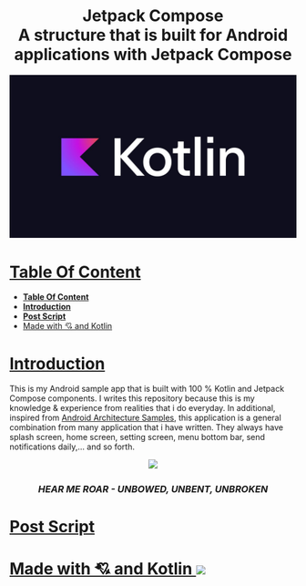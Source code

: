 <h1 align="center">Jetpack Compose<br/>
    A structure that is built for Android applications with Jetpack Compose
</h1>

<p align="center">
    <img src="./photo/background_cover.jpg" width="1280" />
</p>


# [**Table Of Content**](#table-of-content)
- [**Table Of Content**](#table-of-content)
- [**Introduction**](#introduction)
- [**Post Script**](#post-script)
- [Made with 💘 and Kotlin ](#made-with--and-kotlin-)

# [**Introduction**](#introduction)

This is my Android sample app that is built with 100 % Kotlin and Jetpack Compose components. I writes this repository because this is my knowledge & experience from realities that i do everyday. In additional, inspired from [Android Architecture Samples](https://github.com/android/architecture-samples), this application is a general combination from many application that i have written. They always have splash screen, home screen, setting screen, menu bottom bar, send notifications daily,... and so forth.

<p align="center">
    <img src="./avatar/Black.jpg" width="640" />
</p>
<h3 align="center">

***HEAR ME ROAR - UNBOWED, UNBENT, UNBROKEN***
</h3>



# [**Post Script**](#post-script)


# [Made with 💘 and Kotlin <img src="https://www.vectorlogo.zone/logos/kotlinlang/kotlinlang-ar21.svg">](#made-with-love-and-kotlin)